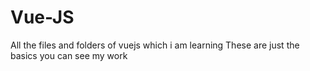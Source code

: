 # Vue-JS
All the files and folders of vuejs which i am learning
These are just the basics you can see my work
